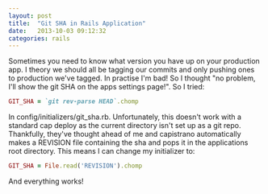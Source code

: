 ```yaml
---
layout: post
title:  "Git SHA in Rails Application"
date:   2013-10-03 09:12:32
categories: rails
---
```


Sometimes you need to know what version you have up on your production app. I
theory we should all be tagging our commits and only pushing ones to production
we've tagged. In practise I'm bad! So I thought "no problem, I'll show the git
SHA on the apps settings page!". So I tried:

```ruby
GIT_SHA = `git rev-parse HEAD`.chomp
```

In config/initializers/git_sha.rb. Unfortunately, this doesn't work with a
standard cap deploy as the current directory isn't set up as a git repo.
Thankfully, they've thought ahead of me and capistrano automatically makes a
REVISION file containing the sha and pops it in the applications root directory.
This means I can change my initializer to:

```ruby
GIT_SHA = File.read('REVISION').chomp
```

And everything works!
